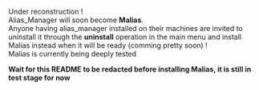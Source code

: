 Under reconstruction !
<br>
Alias_Manager will soon become **Malias**.
<br>
Anyone having alias_manager installed on their machines are invited to uninstall it through the **uninstall** operation in the main menu and install Malias instead when it will be ready (comming pretty soon) !
<br>
Malias is currently being deeply tested

**Wait for this README to be redacted before installing Malias, it is still in test stage for now**
